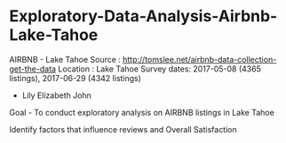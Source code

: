 # Exploratory-Data-Analysis-Airbnb-Lake-Tahoe

AIRBNB - Lake Tahoe
Source : http://tomslee.net/airbnb-data-collection-get-the-data
Location : Lake Tahoe
Survey dates: 2017-05-08 (4365 listings), 2017-06-29 (4342 listings)
- Lily Elizabeth John

Goal - To conduct exploratory analysis on AIRBNB listings in Lake Tahoe

Identify factors that influence reviews and Overall Satisfaction
